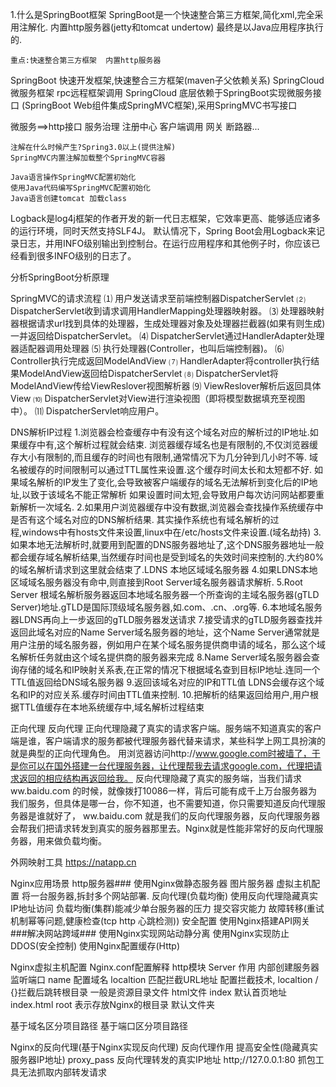1.什么是SpringBoot框架
    SpringBoot是一个快速整合第三方框架,简化xml,完全采用注解化.
    内置http服务器(jetty和tomcat undertow) 最终是以Java应用程序执行的.

    重点:快速整合第三方框架  内置http服务器

SpringBoot  快速开发框架,快速整合三方框架(maven子父依赖关系)
SpringCloud 微服务框架 rpc远程框架调用
SpringCloud 底层依赖于SpringBoot实现微服务接口
(SpringBoot Web组件集成SpringMVC框架),采用SpringMVC书写接口

微服务==>http接口 服务治理 注册中心 客户端调用 网关 断路器...

    注解在什么时候产生?Spring3.0以上(提供注解)
    SpringMVC内置注解加载整个SpringMVC容器
    
    Java语言操作SpringMVC配置初始化
    使用Java代码编写SpringMVC配置初始化
    Java语言创建tomcat 加载class


Logback是log4j框架的作者开发的新一代日志框架，它效率更高、能够适应诸多的运行环境，同时天然支持SLF4J。
默认情况下，Spring Boot会用Logback来记录日志，并用INFO级别输出到控制台。在运行应用程序和其他例子时，你应该已经看到很多INFO级别的日志了。


分析SpringBoot分析原理


SpringMVC的请求流程
    ⑴ 用户发送请求至前端控制器DispatcherServlet
    ⑵ DispatcherServlet收到请求调用HandlerMapping处理器映射器。
    ⑶ 处理器映射器根据请求url找到具体的处理器，生成处理器对象及处理器拦截器(如果有则生成)一并返回给DispatcherServlet。
    ⑷ DispatcherServlet通过HandlerAdapter处理器适配器调用处理器
    ⑸ 执行处理器(Controller，也叫后端控制器)。
    ⑹ Controller执行完成返回ModelAndView
    ⑺ HandlerAdapter将controller执行结果ModelAndView返回给DispatcherServlet
    ⑻ DispatcherServlet将ModelAndView传给ViewReslover视图解析器
    ⑼ ViewReslover解析后返回具体View
    ⑽ DispatcherServlet对View进行渲染视图（即将模型数据填充至视图中）。
    ⑾ DispatcherServlet响应用户。


DNS解析IP过程
    1.浏览器会检查缓存中有没有这个域名对应的解析过的IP地址.如果缓存中有,这个解析过程就会结束.
        浏览器缓存域名也是有限制的,不仅浏览器缓存大小有限制的,而且缓存的时间也有限制,通常情况下为几分钟到几小时不等.
        域名被缓存的时间限制可以通过TTL属性来设置.这个缓存时间太长和太短都不好.
        如果域名解析的IP发生了变化,会导致被客户端缓存的域名无法解析到变化后的IP地址,以致于该域名不能正常解析
        如果设置时间太短,会导致用户每次访问网站都要重新解析一次域名.
    2.如果用户浏览器缓存中没有数据,浏览器会查找操作系统缓存中是否有这个域名对应的DNS解析结果.
        其实操作系统也有域名解析的过程,windows中有hosts文件来设置,linux中在/etc/hosts文件来设置.(域名劫持)
    3.如果本地无法解析时,就要用到配置的DNS服务器地址了,这个DNS服务器地址一般都会缓存域名解析结果,当然缓存时间也是受到域名的失效时间来控制的.大约80%的域名解析请求到这里就会结束了.LDNS 本地区域域名服务器
    4.如果LDNS本地区域域名服务器没有命中,则直接到Root Server域名服务器请求解析.
    5.Root Server 根域名解析服务器返回本地域名服务器一个所查询的主域名服务器(gTLD Server)地址.gTLD是国际顶级域名服务器,如.com、.cn、.org等.
    6.本地域名服务器LDNS再向上一步返回的gTLD服务器发送请求
    7.接受请求的gTLD服务器查找并返回此域名对应的Name Server域名服务器的地址，这个Name Server通常就是用户注册的域名服务器，例如用户在某个域名服务提供商申请的域名，那么这个域名解析任务就由这个域名提供商的服务器来完成
    8.Name Server域名服务器会查询存储的域名和IP映射关系表,在正常的情况下根据域名查到目标IP地址.连同一个TTL值返回给DNS域名服务器
    9.返回该域名对应的IP和TTL值 LDNS会缓存这个域名和IP的对应关系.缓存时间由TTL值来控制.
    10.把解析的结果返回给用户,用户根据TTL值缓存在本地系统缓存中,域名解析过程结束


正向代理 反向代理
正向代理隐藏了真实的请求客户端。服务端不知道真实的客户端是谁，客户端请求的服务都被代理服务器代替来请求，某些科学上网工具扮演的就是典型的正向代理角色。
    用浏览器访问http://www.google.com时被墙了，于是你可以在国外搭建一台代理服务器，让代理帮我去请求google.com，代理把请求返回的相应结构再返回给我。
反向代理隐藏了真实的服务端，当我们请求 ww.baidu.com 的时候，就像拨打10086一样，背后可能有成千上万台服务器为我们服务，但具体是哪一台，你不知道，也不需要知道，你只需要知道反向代理服务器是谁就好了，
    ww.baidu.com 就是我们的反向代理服务器，反向代理服务器会帮我们把请求转发到真实的服务器那里去。Nginx就是性能非常好的反向代理服务器，用来做负载均衡。

外网映射工具 https://natapp.cn

Nginx应用场景
    http服务器### 使用Nginx做静态服务器 图片服务器
    虚拟主机配置 将一台服务器,拆封多个网站部署.
    反向代理(负载均衡) 使用反向代理隐藏真实IP地址访问  负载均衡(集群)能减少单台服务器的压力 提交容灾能力 故障转移(重试机制幂等问题,健康检查(tcp http 心跳检测))
    安全配置
使用Nginx搭建API网关###解决网站跨域###
使用Nginx实现网站动静分离
使用Nginx实现防止DDOS(安全控制)
使用Nginx配置缓存(Http)


Nginx虚拟主机配置
    Nginx.conf配置解释
        http模块
            Server  作用 内部创建服务器 监听端口
            name    配置域名
            localtion   匹配拦截URL地址 配置拦截技术, localtion / {}拦截后跳转根目录 一般是资源目录文件 html文件
            index   默认首页地址 index.html
            root    表示存放Nginx的根目录 默认文件夹

基于域名区分项目路径
基于端口区分项目路径

Nginx的反向代理(基于Nginx实现反向代理)
    反向代理作用 提高安全性(隐藏真实服务器IP地址)
    proxy_pass 反向代理转发的真实IP地址 http;//127.0.0.1:80
    抓包工具无法抓取内部转发请求
    